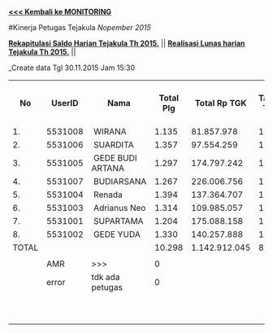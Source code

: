 **[<<< Kembali ke MONITORING](https://github.com/suriawan/Area-Bali-Utara/blob/master/TUSBUNG.md)**

#Kinerja Petugas Tejakula
_Nopember 2015_

**[Rekapitulasi Saldo Harian Tejakula Th 2015.](https://github.com/suriawan/Area-Bali-Utara/blob/master/SaldoHarian-Tejakula-2015.md)** || 
**[Realisasi Lunas harian Tejakula Th 2015.](https://github.com/suriawan/Area-Bali-Utara/blob/master/RealisasiLunas-Tjk-2015.md)** || 



_Create data Tgl 30.11.2015 Jam 15:30


<table><tbody><tr><th>No</th><th>UserID</th><th>Nama</th><th>Total Plg</th><th>Total Rp TGK</th><th>Target TGK</th><th>Realisasi Saldo TGK (Blm Lunas)</th><th>% Pencapaian Thd Target TGK</th><th>PK 2 Bln - Blm Lunas</th><th>PK 3 Bln - Blm Lunas</th></tr><tr><td>1.</td><td>5531008</td><td>&nbsp;WIRANA</td><td>1.135</td><td>81.857.978</td><td>1</td><td>481.106</td><td>-48110400%</td><td>0</td><td>0</td></tr><tr><td>2.</td><td>5531006</td><td>&nbsp;SUARDITA</td><td>1.357</td><td>97.554.259</td><td>1</td><td>143.629</td><td>-14362700%</td><td>0</td><td>0</td></tr><tr><td>3.</td><td>5531005</td><td>&nbsp;GEDE BUDI ARTANA</td><td>1.297</td><td>174.797.242</td><td>1</td><td>142.476</td><td>-14247400%</td><td>0</td><td>0</td></tr><tr><td>4.</td><td>5531007</td><td>&nbsp;BUDIARSANA</td><td>1.267</td><td>226.006.756</td><td>1</td><td>4.364.076</td><td>-436407400%</td><td>0</td><td>0</td></tr><tr><td>5.</td><td>5531004</td><td>&nbsp;Renada</td><td>1.394</td><td>137.364.707</td><td>1</td><td>1.168.256</td><td>-116825400%</td><td>0</td><td>0</td></tr><tr><td>6.</td><td>5531003</td><td>&nbsp;Adrianus Neo</td><td>1.314</td><td>109.985.057</td><td>1</td><td>0</td><td>200%</td><td>0</td><td>0</td></tr><tr><td>7.</td><td>5531001</td><td>&nbsp;SUPARTAMA</td><td>1.204</td><td>175.088.158</td><td>1</td><td>2.915.749</td><td>-291574700%</td><td>0</td><td>0</td></tr><tr><td>8.</td><td>5531002</td><td>&nbsp;GEDE YUDA</td><td>1.330</td><td>140.257.888</td><td>1</td><td>115.404</td><td>-11540200%</td><td>0</td><td>0</td></tr><tr><td>TOTAL</td><td> </td><td> </td><td>10.298</td><td>1.142.912.045</td><td>8</td><td>9.330.696</td><td>-116633500%</td><td>0</td><td>0</td></tr><tr><td> </td><td> </td><td> </td><td> </td><td> </td><td> </td><td> </td><td> </td><td> </td><td> </td></tr><tr><td> </td><td>AMR</td><td>&gt;&gt;&gt;</td><td>0</td><td> </td><td> </td><td> - </td><td> </td><td> </td><td> </td></tr><tr><td> </td><td>error</td><td>tdk ada petugas</td><td>0</td><td> </td><td> </td><td> - </td><td> </td><td>0</td><td>0</td></tr><tr><td> </td><td> </td><td> </td><td> </td><td> </td><td> </td><td> - </td><td> </td><td> </td><td> </td></tr><tr><td> </td><td> </td><td> </td><td> </td><td> </td><td> </td><td> </td><td> </td><td> </td><td> </td></tr><tr><td> </td><td> </td><td> </td><td> </td><td> </td><td> </td><td> 9.330.696 </td><td> </td><td> </td><td> </td></tr></tbody></table>
